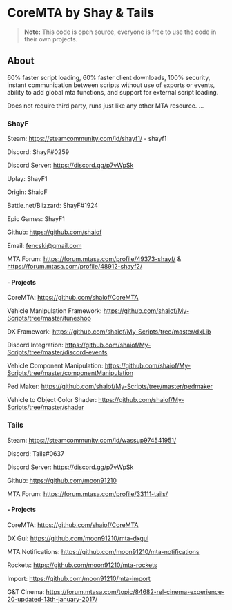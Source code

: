 # CoreMTA by Shay & Tails

> **Note:** This code is open source, everyone is free to use the code in their own projects.

## About
60% faster script loading, 60% faster client downloads, 100% security, instant communication between scripts without use of exports or events, ability to add global mta functions, and support for external script loading.

Does not require third party, runs just like any other MTA resource.
...

### ShayF
Steam: https://steamcommunity.com/id/shayf1/ - shayf1

Discord: ShayF#0259

Discord Server: https://discord.gg/p7vWpSk

Uplay: ShayF1

Origin: ShaioF

Battle.net/Blizzard: ShayF#1924

Epic Games: ShayF1

Github: https://github.com/shaiof

Email: fencski@gmail.com

MTA Forum: https://forum.mtasa.com/profile/49373-shayf/ & https://forum.mtasa.com/profile/48912-shayf2/

#### - Projects
CoreMTA: https://github.com/shaiof/CoreMTA

Vehicle Manipulation Framework: https://github.com/shaiof/My-Scripts/tree/master/tuneshop

DX Framework: https://github.com/shaiof/My-Scripts/tree/master/dxLib

Discord Integration: https://github.com/shaiof/My-Scripts/tree/master/discord-events

Vehicle Component Manipulation: https://github.com/shaiof/My-Scripts/tree/master/componentManipulation

Ped Maker: https://github.com/shaiof/My-Scripts/tree/master/pedmaker

Vehicle to Object Color Shader: https://github.com/shaiof/My-Scripts/tree/master/shader




### Tails
Steam: https://steamcommunity.com/id/wassup974541951/

Discord: Tails#0637

Discord Server: https://discord.gg/p7vWpSk

Github: https://github.com/moon91210

MTA Forum: https://forum.mtasa.com/profile/33111-tails/

#### - Projects
CoreMTA: https://github.com/shaiof/CoreMTA

DX Gui: https://github.com/moon91210/mta-dxgui

MTA Notifications: https://github.com/moon91210/mta-notifications

Rockets: https://github.com/moon91210/mta-rockets

Import: https://github.com/moon91210/mta-import

G&T Cinema: https://forum.mtasa.com/topic/84682-rel-cinema-experience-20-updated-13th-january-2017/
